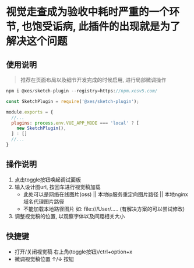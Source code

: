 # 视觉走查成为验收中耗时严重的一个环节, 也饱受诟病, 此插件的出现就是为了解决这个问题

## 使用说明
> 推荐在页面布局以及细节开发完成的时候启用, 进行局部微调操作
```JavaScript
npm i @xes/sketch-plugin --registry=https://npm.xesv5.com/

const SketchPlugin = require('@xes/sketch-plugin');

module.exports = {
  //...
  plugins: process.env.VUE_APP_MODE === 'local' ? [
    new SketchPlugin(),
  ] : []
  //...
}
```

## 操作说明
1. 点击toggle按钮唤起调试面板
2. 输入设计图url, 按回车进行视觉稿加载
    - 此处可以是网络在线图片(oss) || 本地ip服务重定向图片路径 || 本地nginx域名代理图片路径
    - 不能加载本地路径图片 如: file:///User/..... (有解决方案的可以尝试修改)
3. 调整视觉稿的位置, 以观察字体以及间距相关大小

## 快捷键
- 打开/关闭视觉稿 右上角(toggle按钮)/ctrl+option+x
- 微调视觉稿位置 ↑/↓ 按钮
